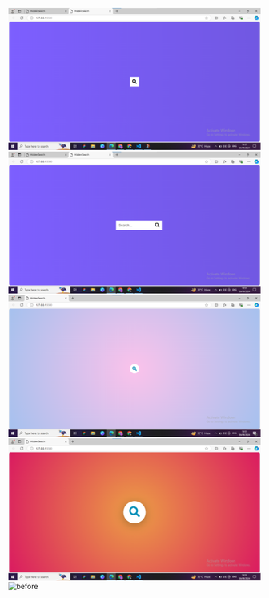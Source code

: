 ![before](https://github.com/Mowdat-Rida/Hidden-search-bar/blob/main/hs.png)
![before](https://github.com/Mowdat-Rida/Hidden-search-bar/blob/main/hs1.png)
![before](https://github.com/Mowdat-Rida/Hidden-search-bar/blob/main/h1.png)
![before](https://github.com/Mowdat-Rida/Hidden-search-bar/blob/main/h2.png)
![before]()
